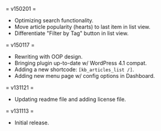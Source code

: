= v150201 =

* Optimizing search functionality.
* Move article popularity (hearts) to last item in list view.
* Differentiate "Filter by Tag" button in list view.

= v150117 =

* Rewriting with OOP design.
* Bringing plugin up-to-date w/ WordPress 4.1 compat.
* Adding a new shortcode: `[kb_articles_list /]`.
* Adding new menu page w/ config options in Dashboard.

= v131121 =

* Updating readme file and adding license file.

= v131113 =

* Initial release.